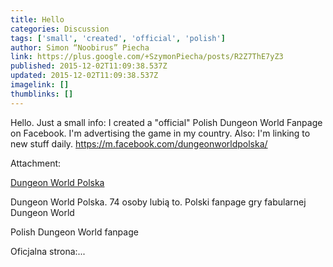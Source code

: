 ```yaml
---
title: Hello
categories: Discussion
tags: ['small', 'created', 'official', 'polish']
author: Simon “Noobirus” Piecha
link: https://plus.google.com/+SzymonPiecha/posts/R2Z7ThE7yZ3
published: 2015-12-02T11:09:38.537Z
updated: 2015-12-02T11:09:38.537Z
imagelink: []
thumblinks: []
---
```


Hello. Just a small info: I created a &quot;official&quot; Polish Dungeon World Fanpage on Facebook. I&#39;m advertising the game in my country. Also: I&#39;m linking to new stuff daily. <a href="https://m.facebook.com/dungeonworldpolska/" class="ot-anchor">https://m.facebook.com/dungeonworldpolska/</a>


Attachment:

<a href='https://m.facebook.com/dungeonworldpolska/'>Dungeon World Polska</a>


Dungeon World Polska. 74 osoby lubią to. Polski fanpage gry fabularnej Dungeon World

Polish Dungeon World fanpage

Oficjalna strona:...